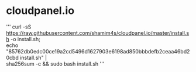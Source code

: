 # cloudpanel.io
''' curl -sS https://raw.githubusercontent.com/shamim4s/cloudpanel.io/master/install.sh -o install.sh; \
echo "85762db0edc00ce19a2cd5496d1627903e6198ad850bbbdefb2ceaa46bd20cbd install.sh" | \
sha256sum -c && sudo bash install.sh
'''
